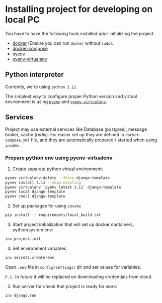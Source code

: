 # Installing project for developing on local PC

You have to have the following tools installed prior initializing the project:

* [docker](https://docs.docker.com/engine/installation/) (Ensure you can run `docker` without `sudo`).
* [docker-compose](https://docs.docker.com/v1.8/compose/install/)
* [pyenv](https://github.com/pyenv/pyenv)
* [pyenv-virtualenv](https://github.com/pyenv/pyenv-virtualenv)

## Python interpreter

Currently, we're using `python 3.11`

The simplest way to configure proper Python version and virtual environment
is using [`pyenv`](https://github.com/pyenv/pyenv) and [`pyenv-virtualenv`](https://github.com/pyenv/pyenv-virtualenv).

## Services

Project may use external services like Database (postgres), message broker,
cache (redis). For easier set up they are defined in `docker-compose.yml` file,
and they are automatically prepared / started when using `invoke`.

### Prepare python env using pyenv-virtualenv

1. Create separate python virtual environment:

```bash
pyenv virtualenv-delete --force django-template
pyenv install 3.11 --skip-existing
pyenv virtualenv `pyenv latest 3.11` django-template
pyenv local django-template
pyenv shell django-template
```

2. Set up packages for using `invoke`

```bash
pip install -r requirements/local_build.txt
```

3. Start project initialization that will set up docker containers, python/system env:

```bash
inv project.init
```

4. Set environment variables

```bash
inv secrets.create-env
```

Open `.env` file in `config/settings/` dir and set values for variables.

`P.S.` In future it will be replaced on downloading credentials from cloud.

5. Run server for check that project is ready for work:

```bash
inv django.run
```
